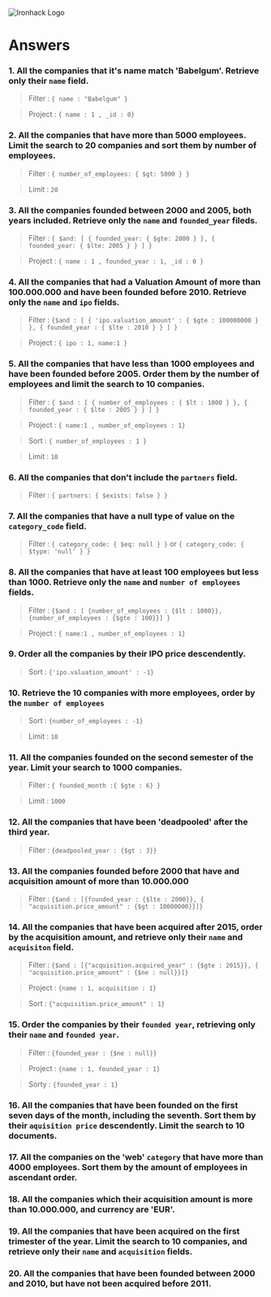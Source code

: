 ![Ironhack Logo](https://i.imgur.com/1QgrNNw.png)

# Answers

### 1. All the companies that it's name match 'Babelgum'. Retrieve only their `name` field.

<!-- Your Code Goes Here -->

> Filter : `{ name : "Babelgum" }`

> Project : `{ name : 1 , _id : 0}`

### 2. All the companies that have more than 5000 employees. Limit the search to 20 companies and sort them by **number of employees**.

<!-- Your Code Goes Here -->

> Filter : `{ number_of_employees: { $gt: 5000 } }`

> Limit : `20`

### 3. All the companies founded between 2000 and 2005, both years included. Retrieve only the `name` and `founded_year` fileds.

<!-- Your Code Goes Here -->

> Filter : `{ $and: [ { founded_year: { $gte: 2000 } }, { founded_year: { $lte: 2005 } } ] }`

> Project : `{ name : 1 , founded_year : 1, _id : 0 }`

### 4. All the companies that had a Valuation Amount of more than 100.000.000 and have been founded before 2010. Retrieve only the `name` and `ipo` fields.

<!-- Your Code Goes Here -->

> Filter : `{$and : [ { 'ipo.valuation_amount' : { $gte : 100000000 } }, { founded_year : { $lte : 2010 } } ] }`

> Project : `{ ipo : 1, name:1 }`

### 5. All the companies that have less than 1000 employees and have been founded before 2005. Order them by the number of employees and limit the search to 10 companies.

<!-- Your Code Goes Here -->

> Filter : `{ $and : [ { number_of_employees : { $lt : 1000 } }, { founded_year : { $lte : 2005 } } ] }`

> Project : `{ name:1 , number_of_employees : 1}`

> Sort : `{ number_of_employees : 1 }`

> Limit : `10`

### 6. All the companies that don't include the `partners` field.

<!-- Your Code Goes Here -->

> Filter : `{ partners: { $exists: false } }`

### 7. All the companies that have a null type of value on the `category_code` field.

<!-- Your Code Goes Here -->

> Filter : `{ category_code: { $eq: null } }` or `{ category_code: { $type: 'null' } }`

### 8. All the companies that have at least 100 employees but less than 1000. Retrieve only the `name` and `number of employees` fields.

<!-- Your Code Goes Here -->

> Filter : `{$and : [ {number_of_employees : {$lt : 1000}}, {number_of_employees : {$gte : 100}}] }`

> Project : `{ name:1 , number_of_employees : 1}`

### 9. Order all the companies by their IPO price descendently.

<!-- Your Code Goes Here -->

> Sort : `{'ipo.valuation_amount' : -1}`

### 10. Retrieve the 10 companies with more employees, order by the `number of employees`

<!-- Your Code Goes Here -->

> Sort : `{number_of_employees : -1}`

> Limit : `10`

### 11. All the companies founded on the second semester of the year. Limit your search to 1000 companies.

<!-- Your Code Goes Here -->

> Filter : `{ founded_month :{ $gte : 6} }`

> Limit : `1000`

### 12. All the companies that have been 'deadpooled' after the third year.

<!-- Your Code Goes Here -->

> Filter : `{deadpooled_year : {$gt : 3}}`

### 13. All the companies founded before 2000 that have and acquisition amount of more than 10.000.000

<!-- Your Code Goes Here -->

> Filter : `{$and : [{founded_year : {$lte : 2000}}, { "acquisition.price_amount" : {$gt : 10000000}}]}`

### 14. All the companies that have been acquired after 2015, order by the acquisition amount, and retrieve only their `name` and `acquisiton` field.

<!-- Your Code Goes Here -->

> Filter : `{$and : [{"acquisition.acquired_year" : {$gte : 2015}}, { "acquisition.price_amount" : {$ne : null}}]}`

> Project : `{name : 1, acquisition : 1}`

> Sort : `{"acquisition.price_amount" : 1}`

### 15. Order the companies by their `founded year`, retrieving only their `name` and `founded year`.

<!-- Your Code Goes Here -->

> Filter : `{founded_year : {$ne : null}}`

> Project : `{name : 1, founded_year : 1}`

> Sorty : `{founded_year : 1}`

### 16. All the companies that have been founded on the first seven days of the month, including the seventh. Sort them by their `aquisition price` descendently. Limit the search to 10 documents.

<!-- Your Code Goes Here -->

### 17. All the companies on the 'web' `category` that have more than 4000 employees. Sort them by the amount of employees in ascendant order.

<!-- Your Code Goes Here -->

### 18. All the companies which their acquisition amount is more than 10.000.000, and currency are 'EUR'.

<!-- Your Code Goes Here -->

### 19. All the companies that have been acquired on the first trimester of the year. Limit the search to 10 companies, and retrieve only their `name` and `acquisition` fields.

<!-- Your Code Goes Here -->

### 20. All the companies that have been founded between 2000 and 2010, but have not been acquired before 2011.

<!-- Your Code Goes Here -->
